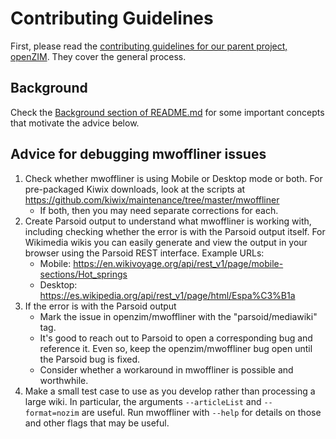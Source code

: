 # Contributing Guidelines

First, please read the
[contributing guidelines for our parent project, openZIM](https://github.com/openzim/overview/blob/master/CONTRIBUTING.md).
They cover the general process.

## Background

Check the [Background section of README.md](README.md#background) for
some important concepts that motivate the advice below.

## Advice for debugging mwoffliner issues

1.  Check whether mwoffliner is using Mobile or Desktop mode or both.
    For pre-packaged Kiwix downloads, look at the scripts at
    https://github.com/kiwix/maintenance/tree/master/mwoffliner
    *   If both, then you may need separate corrections for each.
2.  Create Parsoid output to understand what mwoffliner is working
    with, including checking whether the error is with the Parsoid
    output itself.  For Wikimedia wikis you can easily generate and
    view the output in your browser using the Parsoid REST interface.
    Example URLs:
    *   Mobile:
        https://en.wikivoyage.org/api/rest_v1/page/mobile-sections/Hot_springs
    *   Desktop:
        https://es.wikipedia.org/api/rest_v1/page/html/Espa%C3%B1a
3.  If the error is with the Parsoid output
    *   Mark the issue in openzim/mwoffliner with the
        "parsoid/mediawiki" tag.
    *   It's good to reach out to Parsoid to open a corresponding bug
        and reference it. Even so, keep the openzim/mwoffliner bug
        open until the Parsoid bug is fixed.
    *   Consider whether a workaround in mwoffliner is possible and
        worthwhile.
4.  Make a small test case to use as you develop rather than
    processing a large wiki. In particular, the arguments
    `--articleList` and `--format=nozim` are useful.  Run mwoffliner
    with `--help` for details on those and other flags that may be
    useful.

